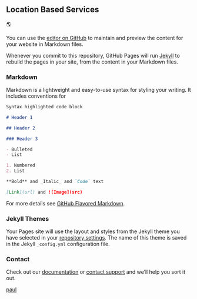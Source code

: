## Location Based Services 
:earth_americas:

You can use the [editor on GitHub](https://github.com/geotrek/geotrek.github.io/edit/master/index.md) to maintain and preview the content for your website in Markdown files.

Whenever you commit to this repository, GitHub Pages will run [Jekyll](https://jekyllrb.com/) to rebuild the pages in your site, from the content in your Markdown files.

### Markdown

Markdown is a lightweight and easy-to-use syntax for styling your writing. It includes conventions for

```markdown
Syntax highlighted code block

# Header 1

## Header 2

### Header 3

- Bulleted
- List

1. Numbered
2. List

**Bold** and _Italic_ and `Code` text

[Link](url) and ![Image](src)
```

For more details see [GitHub Flavored Markdown](https://guides.github.com/features/mastering-markdown/).

### Jekyll Themes

Your Pages site will use the layout and styles from the Jekyll theme you have selected in your [repository settings](https://github.com/geotrek/geotrek.github.io/settings). The name of this theme is saved in the Jekyll `_config.yml` configuration file.

### Contact

 Check out our [documentation](https://help.github.com/categories/github-pages-basics/) or [contact support](https://github.com/contact) and we’ll help you sort it out.
 
 [paul](geotrek.github.io/about.html)
